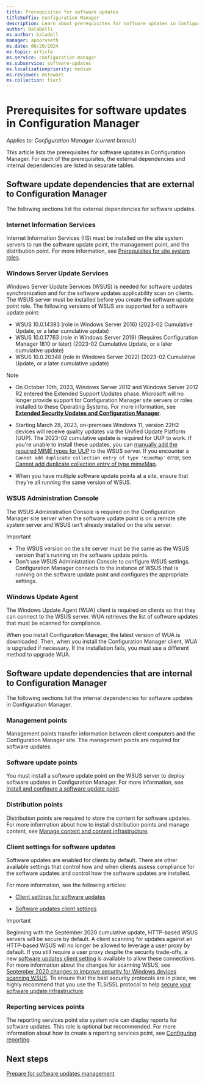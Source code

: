 ```yaml
---
title: Prerequisites for software updates
titleSuffix: Configuration Manager
description: Learn about prerequisites for software updates in Configuration Manager.
author: BalaDelli
ms.author: baladell
manager: apoorvseth
ms.date: 06/20/2024
ms.topic: article
ms.service: configuration-manager
ms.subservice: software-updates
ms.localizationpriority: medium
ms.reviewer: mstewart
ms.collection: tier3
---
```


# Prerequisites for software updates in Configuration Manager

*Applies to: Configuration Manager (current branch)*

This article lists the prerequisites for software updates in Configuration Manager. For each of the prerequisites, the external dependencies and internal dependencies are listed in separate tables.

## Software update dependencies that are external to Configuration Manager

The following sections list the external dependencies for software updates.

### Internet Information Services

Internet Information Services (IIS) must be installed on the site system servers to run the software update point, the management point, and the distribution point. For more information, see [Prerequisites for site system roles](../../core/plan-design/configs/site-and-site-system-prerequisites.md).

### Windows Server Update Services

Windows Server Update Services (WSUS) is needed for software updates synchronization and for the software updates applicability scan on clients. The WSUS server must be installed before you create the software update point role. The following versions of WSUS are supported for a software update point:

- WSUS 10.0.14393 (role in Windows Server 2016) (2023-02 Cumulative Update, or a later cumulative update)
- WSUS 10.0.17763 (role in Windows Server 2019) (Requires Configuration Manager 1810 or later) (2023-02 Cumulative Update, or a later cumulative update)
- WSUS 10.0.20348 (role in Windows Server 2022) (2023-02 Cumulative Update, or a later cumulative update)

> [!NOTE]
>
> - On October 10th, 2023, Windows Server 2012 and Windows Server 2012 R2 entered the Extended Support Updates phase. Microsoft will no longer provide support for Configuration Manager site servers or roles installed to these Operating Systems. For more information, see **[Extended Security Updates and Configuration Manager](/mem/configmgr/core/plan-design/configs/supported-operating-systems-for-clients-and-devices)**.
>
> - Starting March 28, 2023, on-premises Windows 11, version 22H2 devices will receive quality updates via the Unified Update Platform (UUP). The 2023-02 cumulative update is required for UUP to work. If you're unable to install these updates, you can [manually add the required MIME types for UUP](/windows-server/administration/windows-server-update-services/plan/plan-your-wsus-deployment#manually-add-the-required-mime-types-for-uup) to the WSUS server. If you encounter a `Cannot add duplicate collection entry of type 'mimeMap'` error, see [Cannot add duplicate collection entry of type mimeMap](/windows-server/administration/windows-server-update-services/manage/wsus-messages-and-troubleshooting-tips#cannot-add-duplicate-collection-entry-of-type-mimemap).
>
> - When you have multiple software update points at a site, ensure that they're all running the same version of WSUS.

### WSUS Administration Console

The WSUS Administration Console is required on the Configuration Manager site server when the software update point is on a remote site system server and WSUS isn't already installed on the site server.

> [!IMPORTANT]
>
> - The WSUS version on the site server must be the same as the WSUS version that's running on the software update points.
> - Don't use WSUS Administration Console to configure WSUS settings. Configuration Manager connects to the instance of WSUS that is running on the software update point and configures the appropriate settings.

### Windows Update Agent

The Windows Update Agent (WUA) client is required on clients so that they can connect to the WSUS server. WUA retrieves the list of software updates that must be scanned for compliance.

When you install Configuration Manager, the latest version of WUA is downloaded. Then, when you install the Configuration Manager client, WUA is upgraded if necessary. If the installation fails, you must use a different method to upgrade WUA.

## Software update dependencies that are internal to Configuration Manager

The following sections list the internal dependencies for software updates in Configuration Manager.

### Management points

Management points transfer information between client computers and the Configuration Manager site. The management points are required for software updates.

### Software update points

You must install a software update point on the WSUS server to deploy software updates in Configuration Manager. For more information, see [Install and configure a software update point](../get-started/install-a-software-update-point.md).

### Distribution points

Distribution points are required to store the content for software updates. For more information about how to install distribution points and manage content, see [Manage content and content infrastructure](../../core/servers/deploy/configure/manage-content-and-content-infrastructure.md).

### Client settings for software updates

Software updates are enabled for clients by default. There are other available settings that control how and when clients assess compliance for the software updates and control how the software updates are installed.

 For more information, see the following articles:

- [Client settings for software updates](../get-started/manage-settings-for-software-updates.md#BKMK_ClientSettings)

- [Software updates client settings](../../core/clients/deploy/about-client-settings.md#software-updates)

> [!IMPORTANT]
>
> Beginning with the September 2020 cumulative update, HTTP-based WSUS servers will be secure by default. A client scanning for updates against an HTTP-based WSUS will no longer be allowed to leverage a user proxy by default. If you still require a user proxy despite the security trade-offs, a new [software updates client setting](../../core/clients/deploy/about-client-settings.md#software-updates) is available to allow these connections. For more information about the changes for scanning WSUS, see [September 2020 changes to improve security for Windows devices scanning WSUS](https://go.microsoft.com/fwlink/?linkid=2144403). To ensure that the best security protocols are in place, we highly recommend that you use the TLS/SSL protocol to help [secure your software update infrastructure](../get-started/software-update-point-ssl.md).

### Reporting services points

The reporting services point site system role can display reports for software updates. This role is optional but recommended. For more information about how to create a reporting services point, see [Configuring reporting](../../core/servers/manage/configuring-reporting.md).

## Next steps

[Prepare for software updates management](../get-started/prepare-for-software-updates-management.md)
